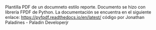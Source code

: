 Plantilla PDF de un documneto estilo reporte. Documento se hizo con librería FPDF de Python.
La documentación se encuentra en el siguiente enlace: https://pyfpdf.readthedocs.io/en/latest/
código por Jonathan Paladines - Paladin Developerjr
